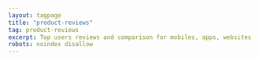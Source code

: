 ```yaml
---
layout: tagpage
title: "product-reviews"
tag: product-reviews
excerpt: Top users reviews and comparison for mobiles, apps, websites
robots: noindex disallow
---
```

